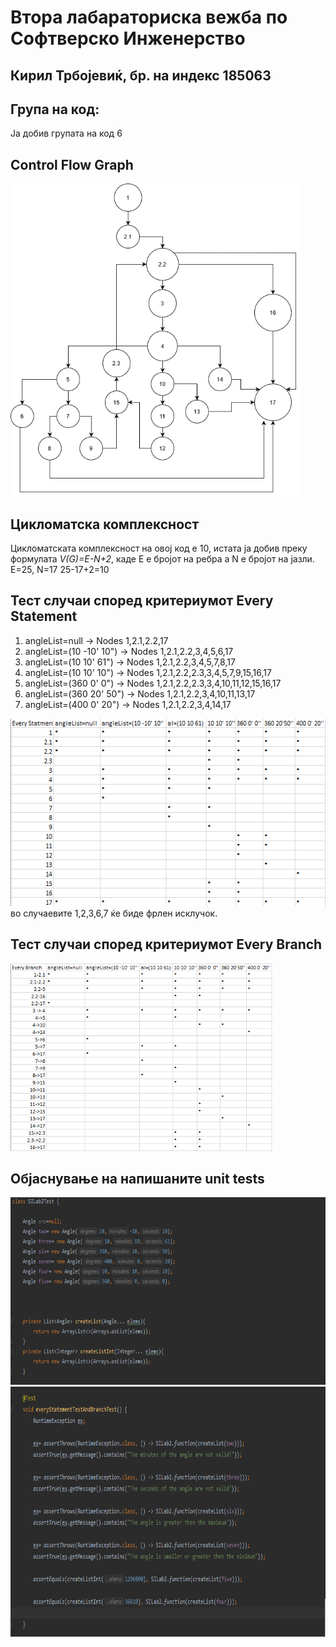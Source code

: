 # Втора лабараториска вежба по Софтверско Инженерство
## Кирил Трбојевиќ, бр. на индекс 185063

## Група на код:
Ја добив групата на код 6

## Control Flow Graph
<img src="SILab2CFG.png" height="500px">

## Цикломатска комплексност
Цикломатската комплексност на овој код е 10, истата ја добив преку формулата *V(G)=E-N+2*, каде Е е бројот на ребра а N е бројот на јазли. E=25, N=17 
25-17+2=10

## Тест случаи според критериумот Every Statement
1. angleList=null -> Nodes 1,2.1,2.2,17
2. angleList=(10 -10' 10") -> Nodes 1,2.1,2.2,3,4,5,6,17
3. angleList=(10 10' 61") -> Nodes 1,2.1,2.2,3,4,5,7,8,17
4. angleList=(10 10' 10") -> Nodes 1,2.1,2.2,2.3,3,4,5,7,9,15,16,17
5. angleList=(360 0' 0") -> Nodes 1,2.1,2.2,2.3,3,4,10,11,12,15,16,17
6. angleList=(360 20' 50") -> Nodes 1,2.1,2.2,3,4,10,11,13,17
7. angleList=(400 0' 20") -> Nodes 1,2.1,2.2,3,4,14,17
<img src="EveryStatement.png" height="300px">
во случаевите 1,2,3,6,7 ќе биде фрлен исклучок.

## Тест случаи според критериумот Every Branch
<img src="EveryBranch.png" height="300px">

## Објаснување на напишаните unit tests

<img src="Test1.png" height="300px">
<img src="Test2.png" height="400px">
